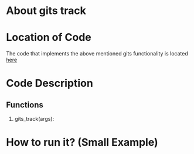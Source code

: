 # About gits track

# Location of Code
The code that implements the above mentioned gits functionality is located [here](https://github.com/harshitpatel96/GITS/blob/master/code/gits_track.py)

# Code Description
## Functions
1. gits_track(args):


# How to run it? (Small Example)
```

```